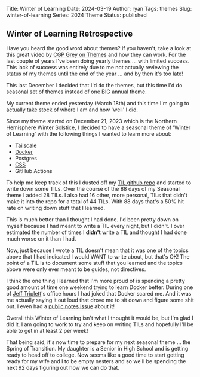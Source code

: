 Title: Winter of Learning
Date: 2024-03-19
Author: ryan
Tags: themes
Slug: winter-of-learning
Series: 2024 Theme
Status: published

## Winter of Learning Retrospective

Have you heard the good word about themes? If you haven't, take a look at this great video by [CGP Grey on Themes](https://youtu.be/NVGuFdX5guE?si=auqXL9SMfYeftcup) and how they can work. For the last couple of years I've been doing yearly themes ... with limited success. This lack of success was entirely due to me not actually reviewing the status of my themes until the end of the year ... and by then it's too late!

This last December I decided that I'd do the themes, but this time I'd do seasonal set of themes instead of one BIG annual theme.

My current theme ended yesterday (March 18th) and this time I'm going to actually take stock of where I am and how 'well' I did.

Since my theme started on December 21, 2023 which is the Northern Hemisphere Winter Solstice, I decided to have a seasonal theme of 'Winter of Learning' with the following things I wanted to learn more about:

- [Tailscale](https://github.com/ryancheley/til/tree/main/tailscale)
- [Docker](https://github.com/ryancheley/til/tree/main/Docker)
- Postgres
- [CSS](https://github.com/ryancheley/til/tree/main/css)
- GitHub Actions

To help me keep track of this I dusted off my [TIL github repo](https://github.com/ryancheley/til) and started to write down some TILs. Over the course of the 88 days of my Seasonal theme I added 28 TILs. I also had 16 other, more personal, TILs that didn't make it into the repo for a total of 44 TILs. With 88 days that's a 50% hit rate on writing down stuff that I learned.

This is much better than I thought I had done. I'd been pretty down on myself because I had meant to write a TIL every night, but I didn't. I over estimated the number of times I **didn't** write a TIL and thought I had done much worse on it than I had.

Now, just because I wrote a TIL doesn't mean that it was one of the topics above that I had indicated I would WANT to write about, but that's OK! The point of a TIL is to document some stuff that you learned and the topics above were only ever meant to be guides, not directives.

I think the one thing I learned that I'm more proud of is spending a pretty good amount of time one weekend trying to learn Docker better. During one of [Jeff Triplett](https://mastodon.social/deck/@webology)'s office hours I had joked that Docker scared me. And it was me actually saying it out loud that drove me to sit down and figure some shit out. I even had a [public notes issue](https://github.com/ryancheley/public-notes/issues/6) about it!

Overall this Winter of Learning isn't what I thought it would be, but I'm glad I did it. I am going to work to try and keep on writing TILs and hopefully I'll be able to get in at least 2 per week!

That being said, it's now time to prepare for my next seasonal theme ... the Spring of Transition. My daughter is a Senior in High School and is getting ready to head off to college. Now seems like a good time to start getting ready for my wife and I to be empty nesters and so we'll be spending the next 92 days figuring out how we can do that.
